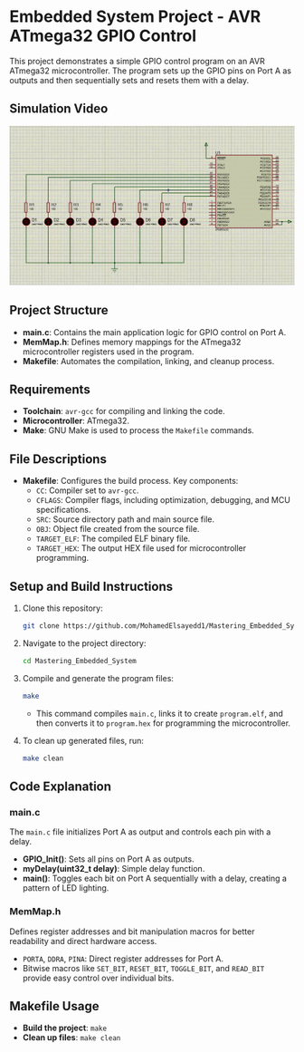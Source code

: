 # Embedded System Project - AVR ATmega32 GPIO Control

This project demonstrates a simple GPIO control program on an AVR ATmega32 microcontroller. The program sets up the GPIO pins on Port A as outputs and then sequentially sets and resets them with a delay.

## Simulation Video
![Watch the simulation video](https://github.com/MohamedElsayedd1/Mastering_Embededd_System/blob/main/6.%20MCU%20Essential%20Peripherals/Lecture1_GPIO_Part1/GPIO_Labs_Atmega32/1.%20GPIO_Switch_8_LEDS/GPIO_Lab.gif)

## Project Structure

- **main.c**: Contains the main application logic for GPIO control on Port A.
- **MemMap.h**: Defines memory mappings for the ATmega32 microcontroller registers used in the program.
- **Makefile**: Automates the compilation, linking, and cleanup process.
  
## Requirements

- **Toolchain**: `avr-gcc` for compiling and linking the code.
- **Microcontroller**: ATmega32.
- **Make**: GNU Make is used to process the `Makefile` commands.

## File Descriptions

- **Makefile**: Configures the build process. Key components:
  - `CC`: Compiler set to `avr-gcc`.
  - `CFLAGS`: Compiler flags, including optimization, debugging, and MCU specifications.
  - `SRC`: Source directory path and main source file.
  - `OBJ`: Object file created from the source file.
  - `TARGET_ELF`: The compiled ELF binary file.
  - `TARGET_HEX`: The output HEX file used for microcontroller programming.
  
## Setup and Build Instructions

1. Clone this repository:
   ```bash
   git clone https://github.com/MohamedElsayedd1/Mastering_Embedded_System.git
   ```
2. Navigate to the project directory:
   ```bash
   cd Mastering_Embedded_System
   ```
3. Compile and generate the program files:
   ```bash
   make
   ```
   - This command compiles `main.c`, links it to create `program.elf`, and then converts it to `program.hex` for programming the microcontroller.

4. To clean up generated files, run:
   ```bash
   make clean
   ```

## Code Explanation

### main.c

The `main.c` file initializes Port A as output and controls each pin with a delay.

- **GPIO_Init()**: Sets all pins on Port A as outputs.
- **myDelay(uint32_t delay)**: Simple delay function.
- **main()**: Toggles each bit on Port A sequentially with a delay, creating a pattern of LED lighting.

### MemMap.h

Defines register addresses and bit manipulation macros for better readability and direct hardware access.

- `PORTA`, `DDRA`, `PINA`: Direct register addresses for Port A.
- Bitwise macros like `SET_BIT`, `RESET_BIT`, `TOGGLE_BIT`, and `READ_BIT` provide easy control over individual bits.

## Makefile Usage

- **Build the project**: `make`
- **Clean up files**: `make clean`
